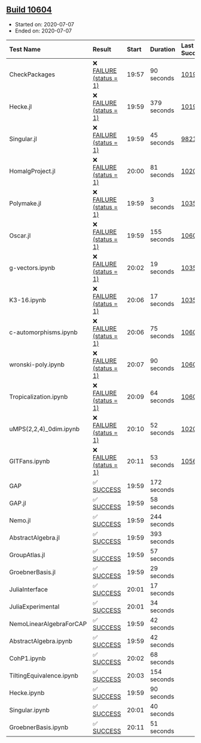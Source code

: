 ## [Build 10604](https://oscarci.mathematik.uni-kl.de/job/oscar/10604/)

* Started on: 2020-07-07
* Ended on: 2020-07-07

| Test Name    | Result | Start | Duration | Last Success | First Failure |
|:-------------|:-------|:------|:---------|:-------------|:--------------|
| CheckPackages | ❌ [FAILURE (status = 1)](https://oscarci.mathematik.uni-kl.de/job/oscar/10604/artifact/logs/build-10604/CheckPackages.log) | 19:57 | 90 seconds | [10197](https://oscarci.mathematik.uni-kl.de/job/oscar/10197/) | [10198](https://oscarci.mathematik.uni-kl.de/job/oscar/10198/) |
| Hecke.jl | ❌ [FAILURE (status = 1)](https://oscarci.mathematik.uni-kl.de/job/oscar/10604/artifact/logs/build-10604/Hecke.jl.log) | 19:59 | 379 seconds | [10197](https://oscarci.mathematik.uni-kl.de/job/oscar/10197/) | [10198](https://oscarci.mathematik.uni-kl.de/job/oscar/10198/) |
| Singular.jl | ❌ [FAILURE (status = 1)](https://oscarci.mathematik.uni-kl.de/job/oscar/10604/artifact/logs/build-10604/Singular.jl.log) | 19:59 | 45 seconds | [9821](https://oscarci.mathematik.uni-kl.de/job/oscar/9821/) | [9822](https://oscarci.mathematik.uni-kl.de/job/oscar/9822/) |
| HomalgProject.jl | ❌ [FAILURE (status = 1)](https://oscarci.mathematik.uni-kl.de/job/oscar/10604/artifact/logs/build-10604/HomalgProject.jl.log) | 20:00 | 81 seconds | [10209](https://oscarci.mathematik.uni-kl.de/job/oscar/10209/) | [10210](https://oscarci.mathematik.uni-kl.de/job/oscar/10210/) |
| Polymake.jl | ❌ [FAILURE (status = 1)](https://oscarci.mathematik.uni-kl.de/job/oscar/10604/artifact/logs/build-10604/Polymake.jl.log) | 19:59 | 3 seconds | [10356](https://oscarci.mathematik.uni-kl.de/job/oscar/10356/) | [10357](https://oscarci.mathematik.uni-kl.de/job/oscar/10357/) |
| Oscar.jl | ❌ [FAILURE (status = 1)](https://oscarci.mathematik.uni-kl.de/job/oscar/10604/artifact/logs/build-10604/Oscar.jl.log) | 19:59 | 155 seconds | [10603](https://oscarci.mathematik.uni-kl.de/job/oscar/10603/) | [10604](https://oscarci.mathematik.uni-kl.de/job/oscar/10604/) |
| g-vectors.ipynb | ❌ [FAILURE (status = 1)](https://oscarci.mathematik.uni-kl.de/job/oscar/10604/artifact/logs/build-10604/g-vectors.ipynb.log) | 20:02 | 19 seconds | [10356](https://oscarci.mathematik.uni-kl.de/job/oscar/10356/) | [10357](https://oscarci.mathematik.uni-kl.de/job/oscar/10357/) |
| K3-16.ipynb | ❌ [FAILURE (status = 1)](https://oscarci.mathematik.uni-kl.de/job/oscar/10604/artifact/logs/build-10604/K3-16.ipynb.log) | 20:06 | 17 seconds | [10356](https://oscarci.mathematik.uni-kl.de/job/oscar/10356/) | [10357](https://oscarci.mathematik.uni-kl.de/job/oscar/10357/) |
| c-automorphisms.ipynb | ❌ [FAILURE (status = 1)](https://oscarci.mathematik.uni-kl.de/job/oscar/10604/artifact/logs/build-10604/c-automorphisms.ipynb.log) | 20:06 | 75 seconds | [10603](https://oscarci.mathematik.uni-kl.de/job/oscar/10603/) | [10604](https://oscarci.mathematik.uni-kl.de/job/oscar/10604/) |
| wronski-poly.ipynb | ❌ [FAILURE (status = 1)](https://oscarci.mathematik.uni-kl.de/job/oscar/10604/artifact/logs/build-10604/wronski-poly.ipynb.log) | 20:07 | 90 seconds | [10600](https://oscarci.mathematik.uni-kl.de/job/oscar/10600/) | [10601](https://oscarci.mathematik.uni-kl.de/job/oscar/10601/) |
| Tropicalization.ipynb | ❌ [FAILURE (status = 1)](https://oscarci.mathematik.uni-kl.de/job/oscar/10604/artifact/logs/build-10604/Tropicalization.ipynb.log) | 20:09 | 64 seconds | [10602](https://oscarci.mathematik.uni-kl.de/job/oscar/10602/) | [10603](https://oscarci.mathematik.uni-kl.de/job/oscar/10603/) |
| uMPS(2,2,4)_0dim.ipynb | ❌ [FAILURE (status = 1)](https://oscarci.mathematik.uni-kl.de/job/oscar/10604/artifact/logs/build-10604/uMPS-2-2-4-_0dim.ipynb.log) | 20:10 | 52 seconds | [10209](https://oscarci.mathematik.uni-kl.de/job/oscar/10209/) | [10210](https://oscarci.mathematik.uni-kl.de/job/oscar/10210/) |
| GITFans.ipynb | ❌ [FAILURE (status = 1)](https://oscarci.mathematik.uni-kl.de/job/oscar/10604/artifact/logs/build-10604/GITFans.ipynb.log) | 20:11 | 53 seconds | [10566](https://oscarci.mathematik.uni-kl.de/job/oscar/10566/) | [10567](https://oscarci.mathematik.uni-kl.de/job/oscar/10567/) |
| GAP | ✅ [SUCCESS](https://oscarci.mathematik.uni-kl.de/job/oscar/10604/artifact/logs/build-10604/GAP.log) | 19:59 | 172 seconds |  |  |
| GAP.jl | ✅ [SUCCESS](https://oscarci.mathematik.uni-kl.de/job/oscar/10604/artifact/logs/build-10604/GAP.jl.log) | 19:59 | 58 seconds |  |  |
| Nemo.jl | ✅ [SUCCESS](https://oscarci.mathematik.uni-kl.de/job/oscar/10604/artifact/logs/build-10604/Nemo.jl.log) | 19:59 | 244 seconds |  |  |
| AbstractAlgebra.jl | ✅ [SUCCESS](https://oscarci.mathematik.uni-kl.de/job/oscar/10604/artifact/logs/build-10604/AbstractAlgebra.jl.log) | 19:59 | 393 seconds |  |  |
| GroupAtlas.jl | ✅ [SUCCESS](https://oscarci.mathematik.uni-kl.de/job/oscar/10604/artifact/logs/build-10604/GroupAtlas.jl.log) | 19:59 | 57 seconds |  |  |
| GroebnerBasis.jl | ✅ [SUCCESS](https://oscarci.mathematik.uni-kl.de/job/oscar/10604/artifact/logs/build-10604/GroebnerBasis.jl.log) | 19:59 | 29 seconds |  |  |
| JuliaInterface | ✅ [SUCCESS](https://oscarci.mathematik.uni-kl.de/job/oscar/10604/artifact/logs/build-10604/JuliaInterface.log) | 20:01 | 17 seconds |  |  |
| JuliaExperimental | ✅ [SUCCESS](https://oscarci.mathematik.uni-kl.de/job/oscar/10604/artifact/logs/build-10604/JuliaExperimental.log) | 20:01 | 34 seconds |  |  |
| NemoLinearAlgebraForCAP | ✅ [SUCCESS](https://oscarci.mathematik.uni-kl.de/job/oscar/10604/artifact/logs/build-10604/NemoLinearAlgebraForCAP.log) | 19:59 | 42 seconds |  |  |
| AbstractAlgebra.ipynb | ✅ [SUCCESS](https://oscarci.mathematik.uni-kl.de/job/oscar/10604/artifact/logs/build-10604/AbstractAlgebra.ipynb.log) | 19:59 | 42 seconds |  |  |
| CohP1.ipynb | ✅ [SUCCESS](https://oscarci.mathematik.uni-kl.de/job/oscar/10604/artifact/logs/build-10604/CohP1.ipynb.log) | 20:02 | 68 seconds |  |  |
| TiltingEquivalence.ipynb | ✅ [SUCCESS](https://oscarci.mathematik.uni-kl.de/job/oscar/10604/artifact/logs/build-10604/TiltingEquivalence.ipynb.log) | 20:03 | 154 seconds |  |  |
| Hecke.ipynb | ✅ [SUCCESS](https://oscarci.mathematik.uni-kl.de/job/oscar/10604/artifact/logs/build-10604/Hecke.ipynb.log) | 19:59 | 90 seconds |  |  |
| Singular.ipynb | ✅ [SUCCESS](https://oscarci.mathematik.uni-kl.de/job/oscar/10604/artifact/logs/build-10604/Singular.ipynb.log) | 20:01 | 40 seconds |  |  |
| GroebnerBasis.ipynb | ✅ [SUCCESS](https://oscarci.mathematik.uni-kl.de/job/oscar/10604/artifact/logs/build-10604/GroebnerBasis.ipynb.log) | 20:11 | 51 seconds |  |  |

